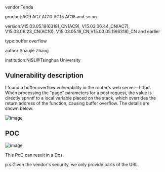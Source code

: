 vendor:Tenda


product:AC9 AC7 AC10 AC15 AC18 and so on

version:V15.03.05.19(6318)_CN(AC9), V15.03.06.44_CN(AC7), V15.03.06.23_CN(AC10), V15.03.05.19_CN,V15.03.05.19(6318)_CN and earlier

type:buffer overflow

author:Shaojie Zhang

institution:NISL@Tsinghua University


Vulnerability description
-------------------------
I found a buffer overflow vulnerability in the router's web server--httpd. When processing the "page" parameters for a post request, the value is directly sprintf to a local variable placed on the stack, which overrides the return address of the function, causing buffer overflow.
The details are shown below:

![image](https://github.com/zsjevilhex/iot/blob/master/route/tenda/tenda-06/image.png)


POC
-------------------------

![image](https://github.com/zsjevilhex/iot/blob/master/route/tenda/tenda-06/poc.jpeg)

This PoC can result in a Dos. 


p.s.Given the vendor's security, we only provide parts of the URL.
